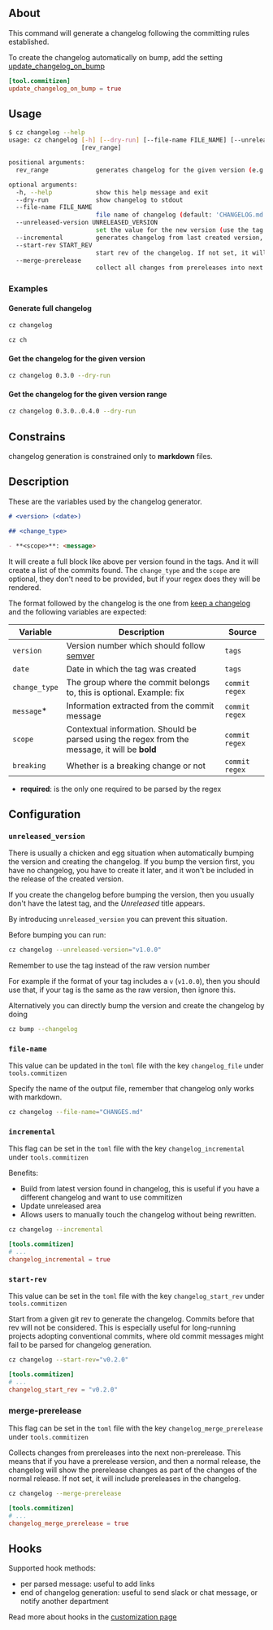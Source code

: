 ## About

This command will generate a changelog following the committing rules established.

To create the changelog automatically on bump, add the setting [update_changelog_on_bump](./bump.md#update_changelog_on_bump)

```toml
[tool.commitizen]
update_changelog_on_bump = true
```

## Usage

```bash
$ cz changelog --help
usage: cz changelog [-h] [--dry-run] [--file-name FILE_NAME] [--unreleased-version UNRELEASED_VERSION] [--incremental] [--start-rev START_REV]
                    [rev_range]

positional arguments:
  rev_range             generates changelog for the given version (e.g: 1.5.3) or version range (e.g: 1.5.3..1.7.9)

optional arguments:
  -h, --help            show this help message and exit
  --dry-run             show changelog to stdout
  --file-name FILE_NAME
                        file name of changelog (default: 'CHANGELOG.md')
  --unreleased-version UNRELEASED_VERSION
                        set the value for the new version (use the tag value), instead of using unreleased
  --incremental         generates changelog from last created version, useful if the changelog has been manually modified
  --start-rev START_REV
                        start rev of the changelog. If not set, it will generate changelog from the start
  --merge-prerelease
                        collect all changes from prereleases into next non-prerelease. If not set, it will include prereleases in the changelog
```

### Examples

#### Generate full changelog

```bash
cz changelog
```

```bash
cz ch
```

#### Get the changelog for the given version

```bash
cz changelog 0.3.0 --dry-run
```

#### Get the changelog for the given version range

```bash
cz changelog 0.3.0..0.4.0 --dry-run
```

## Constrains

changelog generation is constrained only to **markdown** files.

## Description

These are the variables used by the changelog generator.

```md
# <version> (<date>)

## <change_type>

- **<scope>**: <message>
```

It will create a full block like above per version found in the tags.
And it will create a list of the commits found.
The `change_type` and the `scope` are optional, they don't need to be provided,
but if your regex does they will be rendered.

The format followed by the changelog is the one from [keep a changelog][keepachangelog]
and the following variables are expected:

| Variable      | Description                                                                                    | Source         |
| ------------- | ---------------------------------------------------------------------------------------------- | -------------- |
| `version`     | Version number which should follow [semver][semver]                                            | `tags`         |
| `date`        | Date in which the tag was created                                                              | `tags`         |
| `change_type` | The group where the commit belongs to, this is optional. Example: fix                          | `commit regex` |
| `message`\*   | Information extracted from the commit message                                                  | `commit regex` |
| `scope`       | Contextual information. Should be parsed using the regex from the message, it will be **bold** | `commit regex` |
| `breaking`    | Whether is a breaking change or not                                                            | `commit regex` |

- **required**: is the only one required to be parsed by the regex

## Configuration

### `unreleased_version`

There is usually a chicken and egg situation when automatically
bumping the version and creating the changelog.
If you bump the version first, you have no changelog, you have to
create it later, and it won't be included in
the release of the created version.

If you create the changelog before bumping the version, then you
usually don't have the latest tag, and the _Unreleased_ title appears.

By introducing `unreleased_version` you can prevent this situation.

Before bumping you can run:

```bash
cz changelog --unreleased-version="v1.0.0"
```

Remember to use the tag instead of the raw version number

For example if the format of your tag includes a `v` (`v1.0.0`), then you should use that,
if your tag is the same as the raw version, then ignore this.

Alternatively you can directly bump the version and create the changelog by doing

```bash
cz bump --changelog
```

### `file-name`

This value can be updated in the `toml` file with the key `changelog_file` under `tools.commitizen`

Specify the name of the output file, remember that changelog only works with markdown.

```bash
cz changelog --file-name="CHANGES.md"
```

### `incremental`

This flag can be set in the `toml` file with the key `changelog_incremental` under `tools.commitizen`

Benefits:

- Build from latest version found in changelog, this is useful if you have a different changelog and want to use commitizen
- Update unreleased area
- Allows users to manually touch the changelog without being rewritten.

```bash
cz changelog --incremental
```

```toml
[tools.commitizen]
# ...
changelog_incremental = true
```

### `start-rev`

This value can be set in the `toml` file with the key `changelog_start_rev` under `tools.commitizen`

Start from a given git rev to generate the changelog. Commits before that rev will not be considered. This is especially useful for long-running projects adopting conventional commits, where old commit messages might fail to be parsed for changelog generation.

```bash
cz changelog --start-rev="v0.2.0"
```

```toml
[tools.commitizen]
# ...
changelog_start_rev = "v0.2.0"
```

### merge-prerelease

This flag can be set in the `toml` file with the key `changelog_merge_prerelease` under `tools.commitizen`

Collects changes from prereleases into the next non-prerelease. This means that if you have a prerelease version, and then a normal release, the changelog will show the prerelease changes as part of the changes of the normal release. If not set, it will include prereleases in the changelog.

```bash
cz changelog --merge-prerelease
```

```toml
[tools.commitizen]
# ...
changelog_merge_prerelease = true
```

## Hooks

Supported hook methods:

- per parsed message: useful to add links
- end of changelog generation: useful to send slack or chat message, or notify another department

Read more about hooks in the [customization page][customization]

[keepachangelog]: https://keepachangelog.com/
[semver]: https://semver.org/
[customization]: ./customization.md
